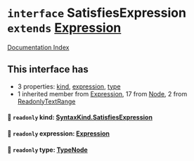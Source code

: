 # `interface` SatisfiesExpression `extends` [Expression](../interface.Expression/README.md)

[Documentation Index](../README.md)

## This interface has

- 3 properties:
[kind](#-readonly-kind-syntaxkindsatisfiesexpression),
[expression](#-readonly-expression-expression),
[type](#-readonly-type-typenode)
- 1 inherited member from [Expression](../interface.Expression/README.md), 17 from [Node](../interface.Node/README.md), 2 from [ReadonlyTextRange](../interface.ReadonlyTextRange/README.md)


#### 📄 `readonly` kind: [SyntaxKind.SatisfiesExpression](../enum.SyntaxKind/README.md#satisfiesexpression--238)



#### 📄 `readonly` expression: [Expression](../interface.Expression/README.md)



#### 📄 `readonly` type: [TypeNode](../interface.TypeNode/README.md)



